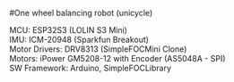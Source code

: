 #One wheel balancing robot (unicycle)

MCU: ESP32S3 (LOLIN S3 Mini)  
IMU: ICM-20948 (Sparkfun Breakout)  
Motor Drivers: DRV8313 (SimpleFOCMini Clone)  
Motors: iPower GM5208-12 with Encoder (AS5048A - SPI)  
SW Framework: Arduino, SimpleFOCLibrary  
